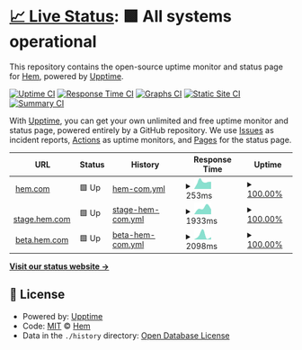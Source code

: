 # [📈 Live Status](https://hemdesignstudio.github.io/upptime): <!--live status--> **🟩 All systems operational**

This repository contains the open-source uptime monitor and status page for [Hem](https://www.hem.com/), powered by [Upptime](https://github.com/upptime/upptime).

[![Uptime CI](https://github.com/koj-co/upptime/workflows/Uptime%20CI/badge.svg)](https://github.com/koj-co/upptime/actions?query=workflow%3A%22Uptime+CI%22)
[![Response Time CI](https://github.com/koj-co/upptime/workflows/Response%20Time%20CI/badge.svg)](https://github.com/koj-co/upptime/actions?query=workflow%3A%22Response+Time+CI%22)
[![Graphs CI](https://github.com/koj-co/upptime/workflows/Graphs%20CI/badge.svg)](https://github.com/koj-co/upptime/actions?query=workflow%3A%22Graphs+CI%22)
[![Static Site CI](https://github.com/koj-co/upptime/workflows/Static%20Site%20CI/badge.svg)](https://github.com/koj-co/upptime/actions?query=workflow%3A%22Static+Site+CI%22)
[![Summary CI](https://github.com/koj-co/upptime/workflows/Summary%20CI/badge.svg)](https://github.com/koj-co/upptime/actions?query=workflow%3A%22Summary+CI%22)

With [Upptime](https://upptime.js.org), you can get your own unlimited and free uptime monitor and status page, powered entirely by a GitHub repository. We use [Issues](https://github.com/hemdesignstudio/upptime/issues) as incident reports, [Actions](https://github.com/hemdesignstudio/upptime/actions) as uptime monitors, and [Pages](https://hemdesignstudio.github.io/upptime) for the status page.

<!--start: status pages-->
<!-- This summary is generated by Upptime (https://github.com/upptime/upptime) -->
<!-- Do not edit this manually, your changes will be overwritten -->
<!-- prettier-ignore -->
| URL | Status | History | Response Time | Uptime |
| --- | ------ | ------- | ------------- | ------ |
| <img alt="" src="https://favicons.githubusercontent.com/www.hem.com" height="13"> [hem.com](https://www.hem.com) | 🟩 Up | [hem-com.yml](https://github.com/hemdesignstudio/upptime/commits/master/history/hem-com.yml) | <details><summary><img alt="Response time graph" src="./graphs/hem-com/response-time-week.png" height="20"> 253ms</summary><br><a href="https://status.hem.com/history/hem-com"><img alt="Response time 253" src="https://img.shields.io/endpoint?url=https%3A%2F%2Fraw.githubusercontent.com%2Fhemdesignstudio%2Fupptime%2Fmaster%2Fapi%2Fhem-com%2Fresponse-time.json"></a><br><a href="https://status.hem.com/history/hem-com"><img alt="24-hour response time 253" src="https://img.shields.io/endpoint?url=https%3A%2F%2Fraw.githubusercontent.com%2Fhemdesignstudio%2Fupptime%2Fmaster%2Fapi%2Fhem-com%2Fresponse-time-day.json"></a><br><a href="https://status.hem.com/history/hem-com"><img alt="7-day response time 253" src="https://img.shields.io/endpoint?url=https%3A%2F%2Fraw.githubusercontent.com%2Fhemdesignstudio%2Fupptime%2Fmaster%2Fapi%2Fhem-com%2Fresponse-time-week.json"></a><br><a href="https://status.hem.com/history/hem-com"><img alt="30-day response time 253" src="https://img.shields.io/endpoint?url=https%3A%2F%2Fraw.githubusercontent.com%2Fhemdesignstudio%2Fupptime%2Fmaster%2Fapi%2Fhem-com%2Fresponse-time-month.json"></a><br><a href="https://status.hem.com/history/hem-com"><img alt="1-year response time 253" src="https://img.shields.io/endpoint?url=https%3A%2F%2Fraw.githubusercontent.com%2Fhemdesignstudio%2Fupptime%2Fmaster%2Fapi%2Fhem-com%2Fresponse-time-year.json"></a></details> | <details><summary><a href="https://status.hem.com/history/hem-com">100.00%</a></summary><a href="https://status.hem.com/history/hem-com"><img alt="All-time uptime 100.00%" src="https://img.shields.io/endpoint?url=https%3A%2F%2Fraw.githubusercontent.com%2Fhemdesignstudio%2Fupptime%2Fmaster%2Fapi%2Fhem-com%2Fuptime.json"></a><br><a href="https://status.hem.com/history/hem-com"><img alt="24-hour uptime 100.00%" src="https://img.shields.io/endpoint?url=https%3A%2F%2Fraw.githubusercontent.com%2Fhemdesignstudio%2Fupptime%2Fmaster%2Fapi%2Fhem-com%2Fuptime-day.json"></a><br><a href="https://status.hem.com/history/hem-com"><img alt="7-day uptime 100.00%" src="https://img.shields.io/endpoint?url=https%3A%2F%2Fraw.githubusercontent.com%2Fhemdesignstudio%2Fupptime%2Fmaster%2Fapi%2Fhem-com%2Fuptime-week.json"></a><br><a href="https://status.hem.com/history/hem-com"><img alt="30-day uptime 100.00%" src="https://img.shields.io/endpoint?url=https%3A%2F%2Fraw.githubusercontent.com%2Fhemdesignstudio%2Fupptime%2Fmaster%2Fapi%2Fhem-com%2Fuptime-month.json"></a><br><a href="https://status.hem.com/history/hem-com"><img alt="1-year uptime 100.00%" src="https://img.shields.io/endpoint?url=https%3A%2F%2Fraw.githubusercontent.com%2Fhemdesignstudio%2Fupptime%2Fmaster%2Fapi%2Fhem-com%2Fuptime-year.json"></a></details>
| <img alt="" src="https://favicons.githubusercontent.com/stage.hem.com" height="13"> [stage.hem.com](https://stage.hem.com) | 🟩 Up | [stage-hem-com.yml](https://github.com/hemdesignstudio/upptime/commits/master/history/stage-hem-com.yml) | <details><summary><img alt="Response time graph" src="./graphs/stage-hem-com/response-time-week.png" height="20"> 1933ms</summary><br><a href="https://status.hem.com/history/stage-hem-com"><img alt="Response time 1933" src="https://img.shields.io/endpoint?url=https%3A%2F%2Fraw.githubusercontent.com%2Fhemdesignstudio%2Fupptime%2Fmaster%2Fapi%2Fstage-hem-com%2Fresponse-time.json"></a><br><a href="https://status.hem.com/history/stage-hem-com"><img alt="24-hour response time 1933" src="https://img.shields.io/endpoint?url=https%3A%2F%2Fraw.githubusercontent.com%2Fhemdesignstudio%2Fupptime%2Fmaster%2Fapi%2Fstage-hem-com%2Fresponse-time-day.json"></a><br><a href="https://status.hem.com/history/stage-hem-com"><img alt="7-day response time 1933" src="https://img.shields.io/endpoint?url=https%3A%2F%2Fraw.githubusercontent.com%2Fhemdesignstudio%2Fupptime%2Fmaster%2Fapi%2Fstage-hem-com%2Fresponse-time-week.json"></a><br><a href="https://status.hem.com/history/stage-hem-com"><img alt="30-day response time 1933" src="https://img.shields.io/endpoint?url=https%3A%2F%2Fraw.githubusercontent.com%2Fhemdesignstudio%2Fupptime%2Fmaster%2Fapi%2Fstage-hem-com%2Fresponse-time-month.json"></a><br><a href="https://status.hem.com/history/stage-hem-com"><img alt="1-year response time 1933" src="https://img.shields.io/endpoint?url=https%3A%2F%2Fraw.githubusercontent.com%2Fhemdesignstudio%2Fupptime%2Fmaster%2Fapi%2Fstage-hem-com%2Fresponse-time-year.json"></a></details> | <details><summary><a href="https://status.hem.com/history/stage-hem-com">100.00%</a></summary><a href="https://status.hem.com/history/stage-hem-com"><img alt="All-time uptime 100.00%" src="https://img.shields.io/endpoint?url=https%3A%2F%2Fraw.githubusercontent.com%2Fhemdesignstudio%2Fupptime%2Fmaster%2Fapi%2Fstage-hem-com%2Fuptime.json"></a><br><a href="https://status.hem.com/history/stage-hem-com"><img alt="24-hour uptime 100.00%" src="https://img.shields.io/endpoint?url=https%3A%2F%2Fraw.githubusercontent.com%2Fhemdesignstudio%2Fupptime%2Fmaster%2Fapi%2Fstage-hem-com%2Fuptime-day.json"></a><br><a href="https://status.hem.com/history/stage-hem-com"><img alt="7-day uptime 100.00%" src="https://img.shields.io/endpoint?url=https%3A%2F%2Fraw.githubusercontent.com%2Fhemdesignstudio%2Fupptime%2Fmaster%2Fapi%2Fstage-hem-com%2Fuptime-week.json"></a><br><a href="https://status.hem.com/history/stage-hem-com"><img alt="30-day uptime 100.00%" src="https://img.shields.io/endpoint?url=https%3A%2F%2Fraw.githubusercontent.com%2Fhemdesignstudio%2Fupptime%2Fmaster%2Fapi%2Fstage-hem-com%2Fuptime-month.json"></a><br><a href="https://status.hem.com/history/stage-hem-com"><img alt="1-year uptime 100.00%" src="https://img.shields.io/endpoint?url=https%3A%2F%2Fraw.githubusercontent.com%2Fhemdesignstudio%2Fupptime%2Fmaster%2Fapi%2Fstage-hem-com%2Fuptime-year.json"></a></details>
| <img alt="" src="https://favicons.githubusercontent.com/beta.hem.com" height="13"> [beta.hem.com](https://beta.hem.com) | 🟩 Up | [beta-hem-com.yml](https://github.com/hemdesignstudio/upptime/commits/master/history/beta-hem-com.yml) | <details><summary><img alt="Response time graph" src="./graphs/beta-hem-com/response-time-week.png" height="20"> 2098ms</summary><br><a href="https://status.hem.com/history/beta-hem-com"><img alt="Response time 2098" src="https://img.shields.io/endpoint?url=https%3A%2F%2Fraw.githubusercontent.com%2Fhemdesignstudio%2Fupptime%2Fmaster%2Fapi%2Fbeta-hem-com%2Fresponse-time.json"></a><br><a href="https://status.hem.com/history/beta-hem-com"><img alt="24-hour response time 2098" src="https://img.shields.io/endpoint?url=https%3A%2F%2Fraw.githubusercontent.com%2Fhemdesignstudio%2Fupptime%2Fmaster%2Fapi%2Fbeta-hem-com%2Fresponse-time-day.json"></a><br><a href="https://status.hem.com/history/beta-hem-com"><img alt="7-day response time 2098" src="https://img.shields.io/endpoint?url=https%3A%2F%2Fraw.githubusercontent.com%2Fhemdesignstudio%2Fupptime%2Fmaster%2Fapi%2Fbeta-hem-com%2Fresponse-time-week.json"></a><br><a href="https://status.hem.com/history/beta-hem-com"><img alt="30-day response time 2098" src="https://img.shields.io/endpoint?url=https%3A%2F%2Fraw.githubusercontent.com%2Fhemdesignstudio%2Fupptime%2Fmaster%2Fapi%2Fbeta-hem-com%2Fresponse-time-month.json"></a><br><a href="https://status.hem.com/history/beta-hem-com"><img alt="1-year response time 2098" src="https://img.shields.io/endpoint?url=https%3A%2F%2Fraw.githubusercontent.com%2Fhemdesignstudio%2Fupptime%2Fmaster%2Fapi%2Fbeta-hem-com%2Fresponse-time-year.json"></a></details> | <details><summary><a href="https://status.hem.com/history/beta-hem-com">100.00%</a></summary><a href="https://status.hem.com/history/beta-hem-com"><img alt="All-time uptime 100.00%" src="https://img.shields.io/endpoint?url=https%3A%2F%2Fraw.githubusercontent.com%2Fhemdesignstudio%2Fupptime%2Fmaster%2Fapi%2Fbeta-hem-com%2Fuptime.json"></a><br><a href="https://status.hem.com/history/beta-hem-com"><img alt="24-hour uptime 100.00%" src="https://img.shields.io/endpoint?url=https%3A%2F%2Fraw.githubusercontent.com%2Fhemdesignstudio%2Fupptime%2Fmaster%2Fapi%2Fbeta-hem-com%2Fuptime-day.json"></a><br><a href="https://status.hem.com/history/beta-hem-com"><img alt="7-day uptime 100.00%" src="https://img.shields.io/endpoint?url=https%3A%2F%2Fraw.githubusercontent.com%2Fhemdesignstudio%2Fupptime%2Fmaster%2Fapi%2Fbeta-hem-com%2Fuptime-week.json"></a><br><a href="https://status.hem.com/history/beta-hem-com"><img alt="30-day uptime 100.00%" src="https://img.shields.io/endpoint?url=https%3A%2F%2Fraw.githubusercontent.com%2Fhemdesignstudio%2Fupptime%2Fmaster%2Fapi%2Fbeta-hem-com%2Fuptime-month.json"></a><br><a href="https://status.hem.com/history/beta-hem-com"><img alt="1-year uptime 100.00%" src="https://img.shields.io/endpoint?url=https%3A%2F%2Fraw.githubusercontent.com%2Fhemdesignstudio%2Fupptime%2Fmaster%2Fapi%2Fbeta-hem-com%2Fuptime-year.json"></a></details>

<!--end: status pages-->

[**Visit our status website →**](https://hemdesignstudio.github.io/upptime)

## 📄 License

- Powered by: [Upptime](https://github.com/upptime/upptime)
- Code: [MIT](./LICENSE) © [Hem](https://www.hem.com/)
- Data in the `./history` directory: [Open Database License](https://opendatacommons.org/licenses/odbl/1-0/)
